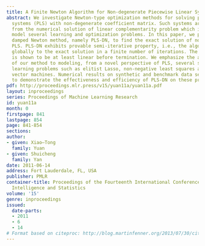 ```yaml
---
title: A Finite Newton Algorithm for Non-degenerate Piecewise Linear Systems
abstract: We investigate Newton-type optimization methods for solving piecewise linear
  systems (PLS) with non-degenerate coefficient matrix. Such systems arise, for example,
  from the numerical solution of linear complementarity problem which is useful to
  model several learning and optimization problems. In this paper, we propose an effective
  damped Newton method, namely PLS-DN, to find the exact solution of non-degenerate
  PLS. PLS-DN exhibits provable semi-iterative property, i.e., the algorithm converges
  globally to the exact solution in a finite number of iterations. The rate of convergence
  is shown to be at least linear before termination. We emphasize the applications
  of our method to modeling, from a novel perspective of PLS, several statistical
  learning problems such as elitist Lasso, non-negative least squares and support
  vector machines. Numerical results on synthetic and benchmark data sets are presented
  to demonstrate the effectiveness and efficiency of PLS-DN on these problems. [pdf]
pdf: http://proceedings.mlr.press/v15/yuan11a/yuan11a.pdf
layout: inproceedings
series: Proceedings of Machine Learning Research
id: yuan11a
month: 0
firstpage: 841
lastpage: 854
page: 841-854
sections: 
author:
- given: Xiao–Tong
  family: Yuan
- given: Shuicheng
  family: Yan
date: 2011-06-14
address: Fort Lauderdale, FL, USA
publisher: PMLR
container-title: Proceedings of the Fourteenth International Conference on Artificial
  Intelligence and Statistics
volume: '15'
genre: inproceedings
issued:
  date-parts:
  - 2011
  - 6
  - 14
# Format based on citeproc: http://blog.martinfenner.org/2013/07/30/citeproc-yaml-for-bibliographies/
---
```

